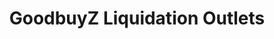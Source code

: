 ---
title: "GoodbuyZ Liquidation Outlets"
url: /gloversville/goodbuyz-liquidation-outlets/
shop: variety store
---